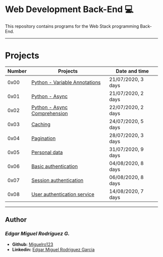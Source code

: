 # Web Development Back-End :computer:

This repository contains programs for the Web Stack programming Back-End.

---

# Projects

Number | Projects | Date and time
----------- | ----------- | -----------
0x00 | [Python - Variable Annotations](./0x00-python_variable_annotations) | 21/07/2020, 3 days
0x01 | [Python - Async](./0x01-python_async_function) | 21/07/2020, 2 days
0x02 | [Python - Async Comprehension](./0x02-python_async_comprehension) | 22/07/2020, 2 days
0x03 | [Caching](./0x03-caching) | 24/07/2020, 5 days
0x04 | [Pagination](./0x04-pagination) | 28/07/2020, 3 days
0x05 | [Personal data](./0x05-personal_data) | 31/07/2020, 9 days
0x06 | [Basic authentication](./0x06-Basic_authentication) | 04/08/2020, 8 days
0x07 | [Session authentication](./0x07-Session_authentication) | 06/08/2020, 8 days
0x08 | [User authentication service](./0x08-user_authentication_service) | 14/08/2020, 7 days

---

## Author
### _Edgar Miguel Rodríguez G._

- **Github:** [Miguelro123](https://github.com/Miguelro123) 
- **Linkedin:** [Edgar Miguel Rodriguez Garcia](https://www.linkedin.com/in/edgar-miguel-rodriguez-garcia-20a5281a2/)
